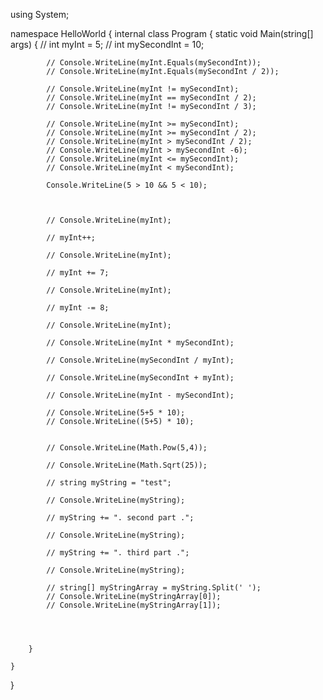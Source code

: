 ﻿
using System;

namespace HelloWorld
{
    internal class Program
    {
        static void Main(string[] args)
        {
            // int myInt = 5;
            // int mySecondInt = 10;

            // Console.WriteLine(myInt.Equals(mySecondInt));
            // Console.WriteLine(myInt.Equals(mySecondInt / 2));

            // Console.WriteLine(myInt != mySecondInt);
            // Console.WriteLine(myInt == mySecondInt / 2);
            // Console.WriteLine(myInt != mySecondInt / 3);

            // Console.WriteLine(myInt >= mySecondInt);
            // Console.WriteLine(myInt >= mySecondInt / 2);
            // Console.WriteLine(myInt > mySecondInt / 2);
            // Console.WriteLine(myInt > mySecondInt -6);
            // Console.WriteLine(myInt <= mySecondInt);
            // Console.WriteLine(myInt < mySecondInt);

            Console.WriteLine(5 > 10 && 5 < 10);



            // Console.WriteLine(myInt);

            // myInt++;

            // Console.WriteLine(myInt);

            // myInt += 7;

            // Console.WriteLine(myInt);

            // myInt -= 8;

            // Console.WriteLine(myInt);

            // Console.WriteLine(myInt * mySecondInt);

            // Console.WriteLine(mySecondInt / myInt);

            // Console.WriteLine(mySecondInt + myInt);

            // Console.WriteLine(myInt - mySecondInt);

            // Console.WriteLine(5+5 * 10);
            // Console.WriteLine((5+5) * 10);


            // Console.WriteLine(Math.Pow(5,4));

            // Console.WriteLine(Math.Sqrt(25));

            // string myString = "test";

            // Console.WriteLine(myString);

            // myString += ". second part .";

            // Console.WriteLine(myString);

            // myString += ". third part .";

            // Console.WriteLine(myString);

            // string[] myStringArray = myString.Split(' ');
            // Console.WriteLine(myStringArray[0]);
            // Console.WriteLine(myStringArray[1]);
            



        }
        
    }
}